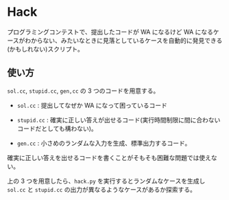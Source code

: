 # Hack

プログラミングコンテストで、提出したコードが WA になるけど WA になるケースがわからない、みたいなときに見落としているケースを自動的に発見できる(かもしれない)スクリプト。

## 使い方

```sol.cc```, ```stupid.cc```, ```gen,cc``` の 3 つのコードを用意する。

- ```sol.cc``` : 提出してなぜか WA になって困っているコード

- ```stupid.cc``` : 確実に正しい答えが出せるコード(実行時間制限に間に合わないコードだとしても構わない)。

- ```gen.cc``` : 小さめのランダムな入力を生成、標準出力するコード。

確実に正しい答えを出せるコードを書くことがそもそも困難な問題では使えない。

上の 3 つを用意したら、```hack.py``` を実行するとランダムなケースを生成し ```sol.cc``` と ```stupid.cc``` の出力が異なるようなケースがあるか探索する。
